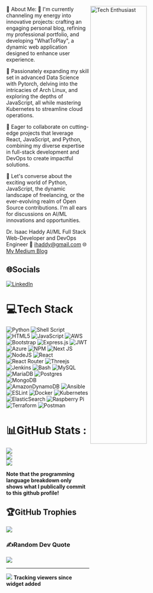 

💫 About Me:
<img width="55%" align="right" alt="Tech Enthusiast" src="https://raw.githubusercontent.com/onimur/.github/master/.resources/git-header.svg" />
🔭 I'm currently channeling my energy into innovative projects: crafting an engaging personal blog, refining my professional portfolio, and developing "WhatToPlay", a dynamic web application designed to enhance user experience.

🌱 Passionately expanding my skill set in advanced Data Science with Pytorch, delving into the intricacies of Arch Linux, and exploring the depths of JavaScript, all while mastering Kubernetes to streamline cloud operations.

👯 Eager to collaborate on cutting-edge projects that leverage React, JavaScript, and Python, combining my diverse expertise in full-stack development and DevOps to create impactful solutions.

💬 Let's converse about the exciting world of Python, JavaScript, the dynamic landscape of freelancing, or the ever-evolving realm of Open Source contributions. I'm all ears for discussions on AI/ML innovations and opportunities.

Dr. Isaac Haddy
AI/ML Full Stack Web-Developer and DevOps Engineer
📧 ihaddy@gmail.com
🌐 [My Medium Blog](https://medium.com/@isaacdevopsengineer)
  
## 🌐Socials
[![LinkedIn](https://img.shields.io/badge/LinkedIn-%230077B5.svg?logo=linkedin&logoColor=white)](https://linkedin.com/in/isaac-haddy-a800a1229) 

# 💻Tech Stack
![Python](https://img.shields.io/badge/python-3670A0?style=for-the-badge&logo=python&logoColor=ffdd54) ![Shell Script](https://img.shields.io/badge/shell_script-%23121011.svg?style=for-the-badge&logo=gnu-bash&logoColor=white) ![HTML5](https://img.shields.io/badge/html5-%23E34F26.svg?style=for-the-badge&logo=html5&logoColor=white) ![JavaScript](https://img.shields.io/badge/javascript-%23323330.svg?style=for-the-badge&logo=javascript&logoColor=%23F7DF1E) ![AWS](https://img.shields.io/badge/AWS-%23FF9900.svg?style=for-the-badge&logo=amazon-aws&logoColor=white) ![Bootstrap](https://img.shields.io/badge/bootstrap-%23563D7C.svg?style=for-the-badge&logo=bootstrap&logoColor=white) ![Express.js](https://img.shields.io/badge/express.js-%23404d59.svg?style=for-the-badge&logo=express&logoColor=%2361DAFB) ![JWT](https://img.shields.io/badge/JWT-black?style=for-the-badge&logo=JSON%20web%20tokens) ![Azure](https://img.shields.io/badge/Azure-blue.svg?&style=for-the-badge&logo=microsoft-azure&logoColor=white) ![NPM](https://img.shields.io/badge/NPM-%23000000.svg?style=for-the-badge&logo=npm&logoColor=white) ![Next JS](https://img.shields.io/badge/Next-black?style=for-the-badge&logo=next.js&logoColor=white) ![NodeJS](https://img.shields.io/badge/node.js-6DA55F?style=for-the-badge&logo=node.js&logoColor=white) ![React](https://img.shields.io/badge/react-%2320232a.svg?style=for-the-badge&logo=react&logoColor=%2361DAFB) ![React Router](https://img.shields.io/badge/React_Router-CA4245?style=for-the-badge&logo=react-router&logoColor=white) ![Threejs](https://img.shields.io/badge/threejs-black?style=for-the-badge&logo=three.js&logoColor=white) ![Jenkins](https://img.shields.io/badge/jenkins-%232C5263.svg?style=for-the-badge&logo=jenkins&logoColor=white) ![Bash]([https://img.shields.io/badge/nginx-%23009639.svg?style=for-the-badge&logo=nginx&logoColor=white](https://img.shields.io/badge/Bash-lightgrey.svg?&style=for-the-badge&logo=gnu-bash&logoColor=white)) ![MySQL](https://img.shields.io/badge/mysql-%2300f.svg?style=for-the-badge&logo=mysql&logoColor=white) ![MariaDB](https://img.shields.io/badge/MariaDB-003545?style=for-the-badge&logo=mariadb&logoColor=white) ![Postgres](https://img.shields.io/badge/postgres-%23316192.svg?style=for-the-badge&logo=postgresql&logoColor=white) ![MongoDB](https://img.shields.io/badge/MongoDB-%234ea94b.svg?style=for-the-badge&logo=mongodb&logoColor=white) ![AmazonDynamoDB](https://img.shields.io/badge/Amazon%20DynamoDB-4053D6?style=for-the-badge&logo=Amazon%20DynamoDB&logoColor=white) ![Ansible](https://img.shields.io/badge/ansible-%231A1918.svg?style=for-the-badge&logo=ansible&logoColor=white) ![ESLint](https://img.shields.io/badge/ESLint-4B3263?style=for-the-badge&logo=eslint&logoColor=white) ![Docker](https://img.shields.io/badge/docker-%230db7ed.svg?style=for-the-badge&logo=docker&logoColor=white) ![Kubernetes](https://img.shields.io/badge/kubernetes-%23326ce5.svg?style=for-the-badge&logo=kubernetes&logoColor=white) ![ElasticSearch](https://img.shields.io/badge/-ElasticSearch-005571?style=for-the-badge&logo=elasticsearch) ![Raspberry Pi](https://img.shields.io/badge/-RaspberryPi-C51A4A?style=for-the-badge&logo=Raspberry-Pi) ![Terraform](https://img.shields.io/badge/terraform-%235835CC.svg?style=for-the-badge&logo=terraform&logoColor=white) ![Postman](https://img.shields.io/badge/Postman-FF6C37?style=for-the-badge&logo=postman&logoColor=white)
# 📊GitHub Stats :
![](https://github-readme-stats.vercel.app/api?username=ihaddy&theme=radical&hide_border=false&include_all_commits=false&count_private=false)<br/>
![](https://github-readme-streak-stats.herokuapp.com/?user=ihaddy&theme=radical&hide_border=false)<br/>
![](https://github-readme-stats.vercel.app/api/top-langs/?username=ihaddy&theme=radical&hide_border=false&include_all_commits=false&count_private=false&layout=compact)

**Note that the programming language breakdown only shows what I publically commit to this github profile!**
## 🏆GitHub Trophies
![](https://github-profile-trophy.vercel.app/?username=ihaddy&theme=radical&no-frame=false&no-bg=false&margin-w=4)

### ✍️Random Dev Quote
![](https://quotes-github-readme.vercel.app/api?type=horizontal&theme=dark)

---
[![](https://visitcount.itsvg.in/api?id=ihaddy&icon=0&color=0)](https://visitcount.itsvg.in)
**Tracking viewers since widget added**
